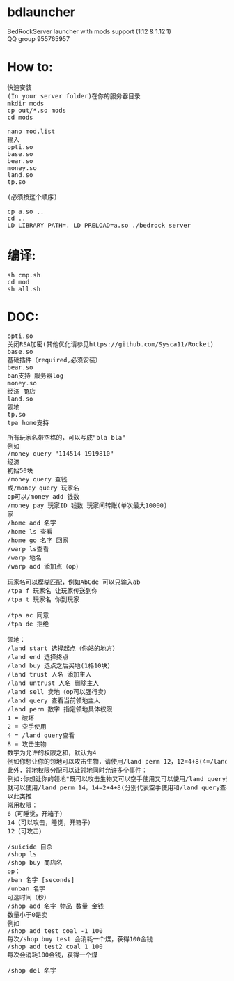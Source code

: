 # bdlauncher

BedRockServer launcher with mods support (1.12 & 1.12.1)
<br>QQ group 955765957

# How to:
<pre>
快速安装
(In your server folder)在你的服务器目录
mkdir mods
cp out/*.so mods
cd mods

nano mod.list
输入
opti.so
base.so
bear.so
money.so
land.so
tp.so

(必须按这个顺序)

cp a.so ..
cd ..
LD_LIBRARY_PATH=. LD_PRELOAD=a.so ./bedrock_server
</pre>
# 编译:
<pre>
sh cmp.sh
cd mod
sh all.sh
</pre>
# DOC:
<pre>
opti.so
关闭RSA加密(其他优化请参见https://github.com/Sysca11/Rocket)
base.so
基础插件（required,必须安装）
bear.so
ban支持 服务器log
money.so
经济 商店
land.so
领地
tp.so
tpa home支持
</pre>
<pre>
所有玩家名带空格的，可以写成"bla bla"
例如
/money query "114514 1919810"
经济
初始50块
/money query 查钱
或/money query 玩家名
op可以/money add 钱数
/money pay 玩家ID 钱数 玩家间转账(单次最大10000)
家
/home add 名字
/home ls 查看
/home go 名字 回家
/warp ls查看
/warp 地名
/warp add 添加点（op）

玩家名可以模糊匹配，例如AbCde 可以只输入ab
/tpa f 玩家名 让玩家传送到你
/tpa t 玩家名 你到玩家

/tpa ac 同意
/tpa de 拒绝

领地：
/land start 选择起点（你站的地方）
/land end 选择终点
/land buy 选点之后买地(1格10块）
/land trust 人名 添加主人
/land untrust 人名 删除主人
/land sell 卖地（op可以强行卖）
/land query 查看当前领地主人
/land perm 数字 指定领地具体权限
1 = 破坏
2 = 空手使用
4 = /land query查看
8 = 攻击生物
数字为允许的权限之和，默认为4
例如你想让你的领地可以攻击生物，请使用/land perm 12，12=4+8(4=/land query查看、8=攻击生物)，恢复至初始状态请使用/land perm 4。
此外，领地权限分配可以让领地同时允许多个事件：
例如:你想让你的领地"既可以攻击生物又可以空手使用又可以使用/land query查看"
就可以使用/land perm 14，14=2+4+8(分别代表空手使用和/land query查看和攻击生物)
以此类推
常用权限：
6（可睡觉，开箱子）
14（可以攻击，睡觉，开箱子）
12（可攻击）

/suicide 自杀
/shop ls
/shop buy 商店名
op：
/ban 名字 [seconds]
/unban 名字
可选时间（秒）
/shop add 名字 物品 数量 金钱
数量小于0是卖
例如
/shop add test coal -1 100
每次/shop buy test 会消耗一个煤，获得100金钱
/shop add test2 coal 1 100
每次会消耗100金钱，获得一个煤

/shop del 名字
</pre>
